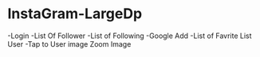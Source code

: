 # InstaGram-LargeDp

-Login
-List Of Follower
-List of Following
-Google Add
-List of Favrite List User
-Tap to User image Zoom Image
